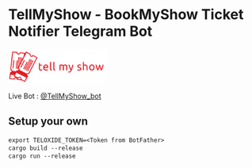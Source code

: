 # TellMyShow - BookMyShow Ticket Notifier Telegram Bot

<img width="200px" src="logo/tell_my_show_horizontal.png" alt="Tell My Show Logo">

Live Bot : [@TellMyShow_bot](https://t.me/TellMyShow_bot)

## Setup your own
```
export TELOXIDE_TOKEN=<Token from BotFather>
cargo build --release
cargo run --release
```
